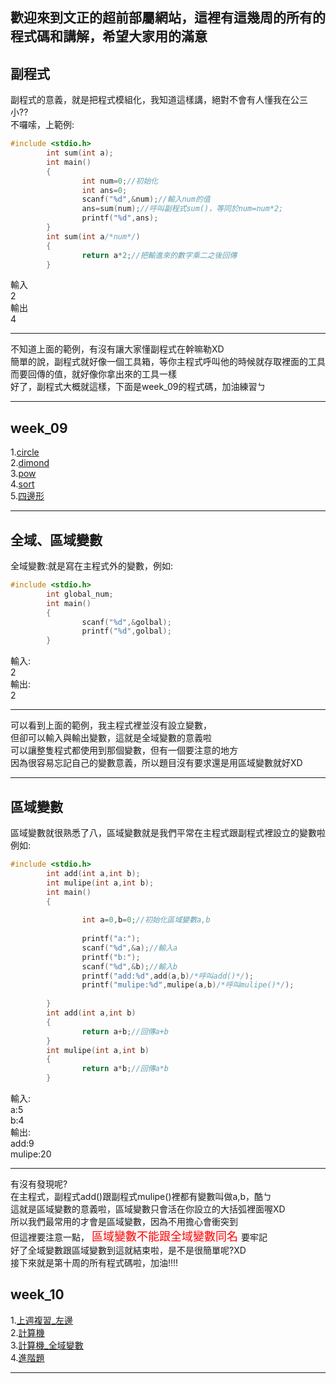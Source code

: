 ## 歡迎來到文正的超前部屬網站，這裡有這幾周的所有的程式碼和講解，希望大家用的滿意

副程式
---
副程式的意義，就是把程式模組化，我知道這樣講，絕對不會有人懂我在公三小??<br>
不囉嗦，上範例:
```c
#include <stdio.h>
        int sum(int a);
        int main()
        {
                int num=0;//初始化
                int ans=0;
                scanf("%d",&num);//輸入num的值
                ans=sum(num);//呼叫副程式sum()，等同於num=num*2;
                printf("%d",ans);
        }
        int sum(int a/*num*/)
        {
                return a*2;//把輸進來的數字乘二之後回傳
        }
 ```
輸入<br>
   2<br>
輸出<br>
   4<br>
   
---

 不知道上面的範例，有沒有讓大家懂副程式在幹嘛勒XD<br>
 簡單的說，副程式就好像一個工具箱，等你主程式呼叫他的時候就存取裡面的工具<br>
 而要回傳的值，就好像你拿出來的工具一樣<br>
 好了，副程式大概就這樣，下面是week_09的程式碼，加油練習ㄅ
 
---
## week_09<br>
   1.<a href="https://github.com/nicktsao88/nicktsao88.github.io/blob/main/week_09/week_09_circle.c">circle</a><br>
   2.<a href="https://github.com/nicktsao88/nicktsao88.github.io/blob/main/week_09/week_09_dimond.c">dimond</a><br>
   3.<a href="https://github.com/nicktsao88/nicktsao88.github.io/blob/main/week_09/week_09_pow.c">pow</a><br>
   4.<a href="https://github.com/nicktsao88/nicktsao88.github.io/blob/main/week_09/week_09_sort.c">sort</a><br>
   5.<a href="https://github.com/nicktsao88/nicktsao88.github.io/blob/main/week_09/week_09_%E5%9B%9B%E9%82%8A%E5%BD%A2.c">四邊形</a><br>
   
---

全域、區域變數
---
全域變數:就是寫在主程式外的變數，例如:
```c
#include <stdio.h>
        int global_num;
        int main()
        {
                scanf("%d",&golbal);
                printf("%d",golbal);
        }
```
輸入:<br>
    2<br>
輸出:<br>
    2
    
---
可以看到上面的範例，我主程式裡並沒有設立變數，<br>
但卻可以輸入與輸出變數，這就是全域變數的意義啦<br>
可以讓整隻程式都使用到那個變數，但有一個要注意的地方<br>
因為很容易忘記自己的變數意義，所以題目沒有要求還是用區域變數就好XD<br>

---
區域變數
---
區域變數就很熟悉了八，區域變數就是我們平常在主程式跟副程式裡設立的變數啦<br>
例如:
```c
#include <stdio.h>
        int add(int a,int b);
        int mulipe(int a,int b);
        int main()
        {
        
                int a=0,b=0;//初始化區域變數a,b
                
                printf("a:");
                scanf("%d",&a);//輸入a
                printf("b:");
                scanf("%d",&b);//輸入b
                printf("add:%d",add(a,b)/*呼叫add()*/);
                printf("mulipe:%d",mulipe(a,b)/*呼叫mulipe()*/);
                
        }
        int add(int a,int b)
        {
                return a+b;//回傳a+b
        }
        int mulipe(int a,int b)
        {
                return a*b;//回傳a*b
        }
```
輸入:<br>
        a:5<br>
        b:4<br>
輸出:<br>
        add:9<br>
        mulipe:20<br>
        
---
有沒有發現呢?<br>
在主程式，副程式add()跟副程式mulipe()裡都有變數叫做a,b，酷ㄅ<br>
這就是區域變數的意義啦，區域變數只會活在你設立的大括弧裡面喔XD<br>
所以我們最常用的才會是區域變數，因為不用擔心會衝突到<br>
但這裡要注意一點， <font size="4"><font color="red"> 區域變數不能跟全域變數同名 </font></font> 要牢記<br>
好了全域變數跟區域變數到這就結束啦，是不是很簡單呢?XD<br>
接下來就是第十周的所有程式碼啦，加油!!!!<br>

week_10<br>
---
1.<a href="https://github.com/nicktsao88/nicktsao88.github.io/blob/main/week_10/week_10_%E4%B8%8A%E9%80%B1%E8%A4%87%E7%BF%92_%E5%B7%A6%E9%82%8A.c">上週複習_左邊</a><br>
2.<a href="https://github.com/nicktsao88/nicktsao88.github.io/blob/main/week_10/week_10_%E8%A8%88%E7%AE%97%E6%A9%9F.c">計算機</a><br>
3.<a href="https://github.com/nicktsao88/nicktsao88.github.io/blob/main/week_10/week_10_%E8%A8%88%E7%AE%97%E6%A9%9F_%E5%85%A8%E5%9F%9F%E8%AE%8A%E6%95%B8.c">計算機_全域變數</a><br>
4.<a href="https://github.com/nicktsao88/nicktsao88.github.io/blob/main/week_10/week_10_%E9%80%B2%E9%9A%8E%E9%A1%8C.c">進階題</a><br>

---




        
     



















